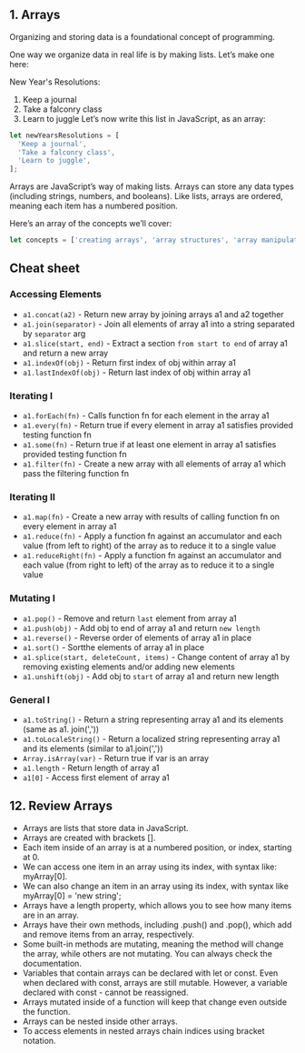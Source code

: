 ## 1. Arrays

Organizing and storing data is a foundational concept of programming.

One way we organize data in real life is by making lists. Let’s make one here:

New Year's Resolutions:

1. Keep a journal
2. Take a falconry class
3. Learn to juggle
   Let’s now write this list in JavaScript, as an array:

```javascript
let newYearsResolutions = [
  'Keep a journal',
  'Take a falconry class',
  'Learn to juggle',
];
```

Arrays are JavaScript’s way of making lists. Arrays can store any data types (including strings, numbers, and booleans). Like lists, arrays are ordered, meaning each item has a numbered position.

Here’s an array of the concepts we’ll cover:

```javascript
let concepts = ['creating arrays', 'array structures', 'array manipulation'];
```

## Cheat sheet

### Accessing Elements

- `a1.concat(a2)` - Return new array by joining arrays a1 and a2 together
- `a1.join(separator)` - Join all elements of array a1 into a string separated by `separator` arg
- `a1.slice(start, end)` - Extract a section `from start to end` of array a1 and return a new array
- `a1.indexOf(obj)` - Return first index of obj within array a1
- `a1.lastIndexOf(obj)` - Return last index of obj within array a1

### Iterating I

- `a1.forEach(fn)` - Calls function fn for each element in the array a1
- `a1.every(fn)` - Return true if every element in array a1 satisfies provided testing function fn
- `a1.some(fn)` - Return true if at least one element in array a1 satisfies provided testing function fn
- `a1.filter(fn)` - Create a new array with all elements of array a1 which pass the filtering function fn

### Iterating II

- `a1.map(fn)` - Create a new array with results of calling function fn on every element in array a1
- `a1.reduce(fn)` - Apply a function fn against an accumulator and each value (from left to right) of the array as to reduce it to a single value
- `a1.reduceRight(fn)` - Apply a function fn against an accumulator and each value (from right to left) of the array as to reduce it to a single value

### Mutating I

- `a1.pop()` - Remove and return `last` element from array a1
- `a1.push(obj)` - Add obj to end of array a1 and return `new length`
- `a1.reverse()` - Reverse order of elements of array a1 in place
- `a1.sort()` - Sortthe elements of array a1 in place
- `a1.splice(start, deleteCount, items)` - Change content of array a1 by removing existing elements and/or adding new elements
- `a1.unshift(obj)` - Add obj to `start` of array a1 and return new length

### General I

- `a1.toString()` - Return a string representing array a1 and its elements (same as a1. join(','))
- `a1.toLocaleString()` - Return a localized string representing array a1 and its elements (similar to a1.join(','))
- `Array.isArray(var)` - Return true if var is an array
- `a1.length` - Return length of array a1
- `a1[0]` - Access first element of array a1

## 12. Review Arrays

- Arrays are lists that store data in JavaScript.
- Arrays are created with brackets [].
- Each item inside of an array is at a numbered position, or index, starting at 0.
- We can access one item in an array using its index, with syntax like: myArray[0].
- We can also change an item in an array using its index, with syntax like myArray[0] = 'new string';
- Arrays have a length property, which allows you to see how many items are in an array.
- Arrays have their own methods, including .push() and .pop(), which add and remove items from an array, respectively.
- Some built-in methods are mutating, meaning the method will change the array, while others are not mutating. You can always check the documentation.
- Variables that contain arrays can be declared with let or const. Even when declared with const, arrays are still mutable. However, a variable declared with const - cannot be reassigned.
- Arrays mutated inside of a function will keep that change even outside the function.
- Arrays can be nested inside other arrays.
- To access elements in nested arrays chain indices using bracket notation.
